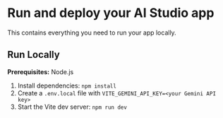 # Run and deploy your AI Studio app

This contains everything you need to run your app locally.

## Run Locally

**Prerequisites:**  Node.js


1. Install dependencies:
   `npm install`
2. Create a `.env.local` file with `VITE_GEMINI_API_KEY=<your Gemini API key>`
3. Start the Vite dev server:
   `npm run dev`
